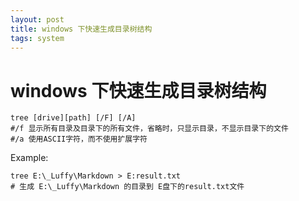 ```yaml
---
layout: post
title: windows 下快速生成目录树结构
tags: system
---
```


# windows 下快速生成目录树结构

```shell
tree [drive][path] [/F] [/A]
#/f 显示所有目录及目录下的所有文件，省略时，只显示目录，不显示目录下的文件
#/a 使用ASCII字符，而不使用扩展字符
```

Example: 
```shell
tree E:\_Luffy\Markdown > E:result.txt
# 生成 E:\_Luffy\Markdown 的目录到 E盘下的result.txt文件
```
